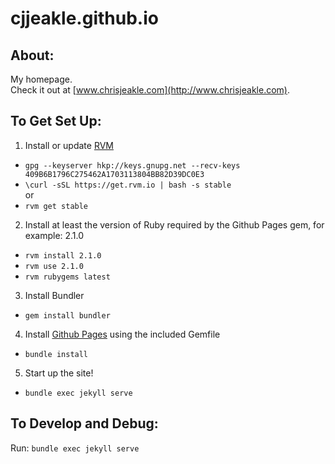 # cjjeakle.github.io

## About:
My homepage. <br/>
Check it out at [www.chrisjeakle.com](http://www.chrisjeakle.com).

## To Get Set Up:
1. Install or update [RVM](https://rvm.io/)
  - ```gpg --keyserver hkp://keys.gnupg.net --recv-keys 409B6B1796C275462A1703113804BB82D39DC0E3```
  - ```\curl -sSL https://get.rvm.io | bash -s stable```<br/>
  or <br/>
  - ```rvm get stable```
2. Install at least the version of Ruby required by the Github Pages gem, for example: 2.1.0
  - ```rvm install 2.1.0```
  - ```rvm use 2.1.0```
  - ```rvm rubygems latest```
3. Install Bundler
  -  ```gem install bundler```
4. Install [Github Pages](https://help.github.com/articles/using-jekyll-with-pages/) using the included Gemfile
  - ```bundle install```
5. Start up the site!
  - ```bundle exec jekyll serve```

## To Develop and Debug:
Run: ```bundle exec jekyll serve```
